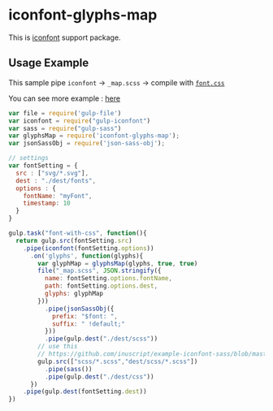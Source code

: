 # iconfont-glyphs-map

This is [iconfont](https://github.com/nfroidure/gulp-iconfont/) support package.

## Usage Example

This sample pipe `iconfont` -> `_map.scss` -> compile with [`font.css`](https://github.com/inuscript/example-iconfont-sass/blob/master/scss/font.scss)

You can see more example : [here](https://github.com/inuscript/example-iconfont-sass)

```js
var file = require('gulp-file')
var iconfont = require("gulp-iconfont")
var sass = require("gulp-sass")
var glyphsMap = require('iconfont-glyphs-map');
var jsonSassObj = require('json-sass-obj');

// settings
var fontSetting = {
  src : ["svg/*.svg"],
  dest : "./dest/fonts",
  options : {
    fontName: "myFont",
    timestamp: 10
  }
}

gulp.task("font-with-css", function(){
  return gulp.src(fontSetting.src)
    .pipe(iconfont(fontSetting.options))
      .on('glyphs', function(glyphs){
        var glyphMap = glyphsMap(glyphs, true, true)
        file("_map.scss", JSON.stringify({
          name: fontSetting.options.fontName,
          path: fontSetting.options.dest,
          glyphs: glyphMap
        }))
          .pipe(jsonSassObj({
            prefix: "$font: ",
            suffix: " !default;"
          }))
          .pipe(gulp.dest("./dest/scss"))
        // use this
        // https://github.com/inuscript/example-iconfont-sass/blob/master/scss/font.scss
        gulp.src(["scss/*.scss","dest/scss/*.scss"])
          .pipe(sass())
          .pipe(gulp.dest("./dest/css"))
      })
    .pipe(gulp.dest(fontSetting.dest))
})
```